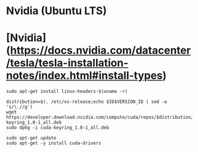 # Nvidia (Ubuntu LTS)

# [Nvidia] (https://docs.nvidia.com/datacenter/tesla/tesla-installation-notes/index.html#install-types)
```
sudo apt-get install linux-headers-$(uname -r)
```
```
distribution=$(. /etc/os-release;echo $ID$VERSION_ID | sed -e 's/\.//g')
wget https://developer.download.nvidia.com/compute/cuda/repos/$distribution/x86_64/cuda-keyring_1.0-1_all.deb
sudo dpkg -i cuda-keyring_1.0-1_all.deb
```
```
sudo apt-get update
sudo apt-get -y install cuda-drivers
```

